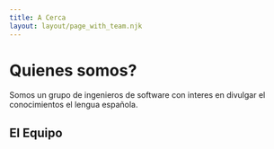 ```yaml
---
title: A Cerca
layout: layout/page_with_team.njk
---
```


# Quienes somos?
Somos un grupo de ingenieros de software con interes en divulgar el conocimientos el lengua española.

## El Equipo
